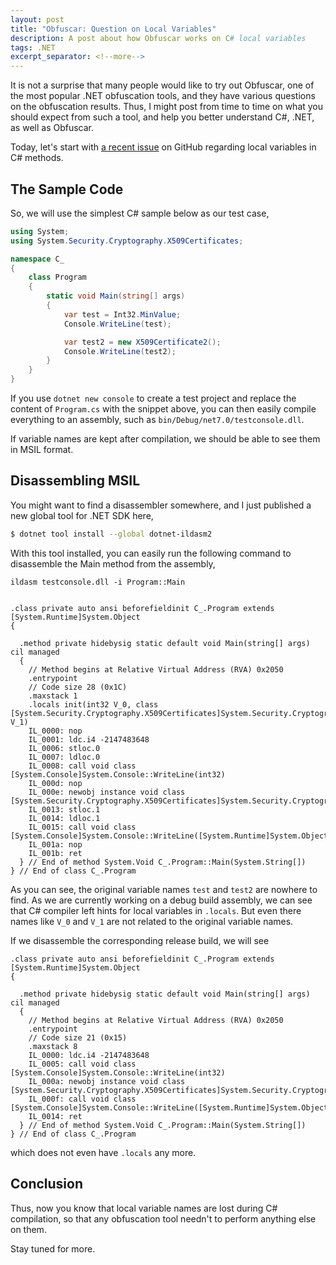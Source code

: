 ```yaml
---
layout: post
title: "Obfuscar: Question on Local Variables"
description: A post about how Obfuscar works on C# local variables
tags: .NET
excerpt_separator: <!--more-->
---
```

It is not a surprise that many people would like to try out Obfuscar, one of the most popular .NET obfuscation tools, and they have various questions on the obfuscation results. Thus, I might post from time to time on what you should expect from such a tool, and help you better understand C#, .NET, as well as Obfuscar.

Today, let's start with [a recent issue](https://github.com/obfuscar/obfuscar/issues/404) on GitHub regarding local variables in C# methods.
<!--more-->

## The Sample Code
So, we will use the simplest C# sample below as our test case,

``` csharp
using System;
using System.Security.Cryptography.X509Certificates;

namespace C_
{
    class Program
    {
        static void Main(string[] args) 
        {
            var test = Int32.MinValue;
            Console.WriteLine(test);

            var test2 = new X509Certificate2();
            Console.WriteLine(test2);
        }
    }
}
```

If you use `dotnet new console` to create a test project and replace the content of `Program.cs` with the snippet above, you can then easily compile everything to an assembly, such as `bin/Debug/net7.0/testconsole.dll`.

If variable names are kept after compilation, we should be able to see them in MSIL format.

## Disassembling MSIL
You might want to find a disassembler somewhere, and I just published a new global tool for .NET SDK here,
``` bash
$ dotnet tool install --global dotnet-ildasm2
```

With this tool installed, you can easily run the following command to disassemble the Main method from the assembly,

``` text
ildasm testconsole.dll -i Program::Main


.class private auto ansi beforefieldinit C_.Program extends [System.Runtime]System.Object
{

  .method private hidebysig static default void Main(string[] args) cil managed
  {
    // Method begins at Relative Virtual Address (RVA) 0x2050
    .entrypoint
    // Code size 28 (0x1C)
    .maxstack 1
    .locals init(int32 V_0, class [System.Security.Cryptography.X509Certificates]System.Security.Cryptography.X509Certificates.X509Certificate2 V_1)
    IL_0000: nop
    IL_0001: ldc.i4 -2147483648
    IL_0006: stloc.0
    IL_0007: ldloc.0
    IL_0008: call void class [System.Console]System.Console::WriteLine(int32)
    IL_000d: nop
    IL_000e: newobj instance void class [System.Security.Cryptography.X509Certificates]System.Security.Cryptography.X509Certificates.X509Certificate2::.ctor()
    IL_0013: stloc.1
    IL_0014: ldloc.1
    IL_0015: call void class [System.Console]System.Console::WriteLine([System.Runtime]System.Object)
    IL_001a: nop
    IL_001b: ret
  } // End of method System.Void C_.Program::Main(System.String[])
} // End of class C_.Program
```
As you can see, the original variable names `test` and `test2` are nowhere to find. As we are currently working on a debug build assembly, we can see that C# compiler left hints for local variables in `.locals`. But even there names like `V_0` and `V_1` are not related to the original variable names.

If we disassemble the corresponding release build, we will see

``` text
.class private auto ansi beforefieldinit C_.Program extends [System.Runtime]System.Object
{

  .method private hidebysig static default void Main(string[] args) cil managed
  {
    // Method begins at Relative Virtual Address (RVA) 0x2050
    .entrypoint
    // Code size 21 (0x15)
    .maxstack 8
    IL_0000: ldc.i4 -2147483648
    IL_0005: call void class [System.Console]System.Console::WriteLine(int32)
    IL_000a: newobj instance void class [System.Security.Cryptography.X509Certificates]System.Security.Cryptography.X509Certificates.X509Certificate2::.ctor()
    IL_000f: call void class [System.Console]System.Console::WriteLine([System.Runtime]System.Object)
    IL_0014: ret
  } // End of method System.Void C_.Program::Main(System.String[])
} // End of class C_.Program
```

which does not even have `.locals` any more.

## Conclusion
Thus, now you know that local variable names are lost during C# compilation, so that any obfuscation tool needn't to perform anything else on them.

Stay tuned for more.
